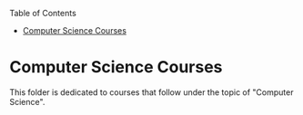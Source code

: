 <!-- START doctoc generated TOC please keep comment here to allow auto update -->
<!-- DON'T EDIT THIS SECTION, INSTEAD RE-RUN doctoc TO UPDATE -->
Table of Contents

- [Computer Science Courses](#computer-science-courses)

<!-- END doctoc generated TOC please keep comment here to allow auto update -->

# Computer Science Courses

This folder is dedicated to courses that follow under the topic of "Computer Science".
